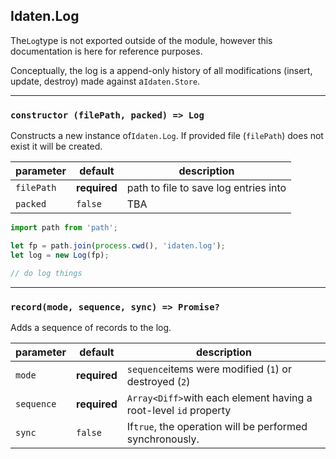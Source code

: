 ## Idaten.Log

The`Log`type is not exported outside of the module, however this documentation
is here for reference purposes.

Conceptually, the log is a append-only history of all modifications (insert,
update, destroy) made against a`Idaten.Store`.



---
### `constructor (filePath, packed) => Log`

Constructs a new instance of`Idaten.Log`. If provided file (`filePath`) does
not exist it will be created.

 parameter | default      | description
 --------- | ------------ | -----------
`filePath` | **required** | path to file to save log entries into
`packed`   | `false`      | TBA

```js
import path from 'path';

let fp = path.join(process.cwd(), 'idaten.log');
let log = new Log(fp);

// do log things
```
---
### `record(mode, sequence, sync) => Promise?`

Adds a sequence of records to the log.

 parameter  | default      | description
 ---------- | ------------ | -----------
 `mode`     | **required** | `sequence`items were modified (`1`) or destroyed (`2`)
 `sequence` | **required** | `Array<Diff>`with each element having a root-level `id` property
 `sync`     | `false`      | If`true`, the operation will be performed synchronously.
